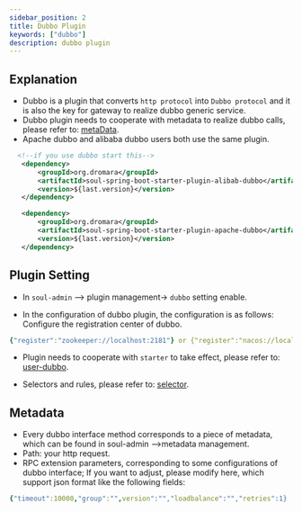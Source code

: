 ```yaml
---
sidebar_position: 2
title: Dubbo Plugin
keywords: ["dubbo"]
description: dubbo plugin
---
```


## Explanation

* Dubbo is a plugin that converts `http protocol` into `Dubbo protocol` and it is also the key for gateway to realize dubbo generic service.
* Dubbo plugin needs to cooperate with metadata to realize dubbo calls, please refer to: [metaData](../design/meta-data).
* Apache dubbo and alibaba dubbo users both use the same plugin.

```xml
  <!--if you use dubbo start this-->
   <dependency>
       <groupId>org.dromara</groupId>
       <artifactId>soul-spring-boot-starter-plugin-alibab-dubbo</artifactId>
       <version>${last.version}</version>
   </dependency>

   <dependency>
       <groupId>org.dromara</groupId>
       <artifactId>soul-spring-boot-starter-plugin-apache-dubbo</artifactId>
       <version>${last.version}</version>
   </dependency>
```

## Plugin Setting

* In `soul-admin` --> plugin management-> `dubbo` setting enable.

* In the configuration of dubbo plugin, the configuration is as follows: Configure the registration center of dubbo.

```yaml
{"register":"zookeeper://localhost:2181"} or {"register":"nacos://localhost:8848"} 
```

* Plugin needs to cooperate with `starter` to take effect, please refer to: [user-dubbo](../users-guide/dubbo-proxy).

* Selectors and rules, please refer to: [selector](../admin/selector-and-rule).

## Metadata

* Every dubbo interface method corresponds to a piece of metadata, which can be found in soul-admin -->metadata management.
* Path: your http request.
* RPC extension parameters, corresponding to some configurations of dubbo interface; If you want to adjust, please modify here, which support json format like the following fields:

```yaml
{"timeout":10000,"group":"",version":"","loadbalance":"","retries":1}
```


